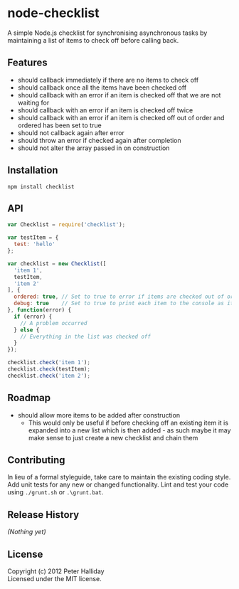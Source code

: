 node-checklist
===============

A simple Node.js checklist for synchronising asynchronous tasks by maintaining a list of items to check off before calling back.

## Features

- should callback immediately if there are no items to check off
- should callback once all the items have been checked off
- should callback with an error if an item is checked off that we are not waiting for
- should callback with an error if an item is checked off twice
- should callback with an error if an item is checked off out of order and ordered has been set to true
- should not callback again after error
- should throw an error if checked again after completion
- should not alter the array passed in on construction

## Installation

```
npm install checklist
```

## API

```javascript
var Checklist = require('checklist');

var testItem = {
  test: 'hello'
};

var checklist = new Checklist([
  'item 1',
  testItem,
  'item 2'
], {
  ordered: true, // Set to true to error if items are checked out of order (defaults to false)
  debug: true    // Set to true to print each item to the console as it is checked off (defaults to false);
}, function(error) {
  if (error) {
    // A problem occurred
  } else {
    // Everything in the list was checked off
  }
});

checklist.check('item 1');
checklist.check(testItem);
checklist.check('item 2');
```

## Roadmap

- should allow more items to be added after construction
  - This would only be useful if before checking off an existing item it is expanded into a new list which is then added - as such maybe it may make sense to just create a new checklist and chain them

## Contributing
In lieu of a formal styleguide, take care to maintain the existing coding style. Add unit tests for any new or changed functionality. Lint and test your code using ``./grunt.sh`` or ``.\grunt.bat``.

## Release History
_(Nothing yet)_

## License
Copyright (c) 2012 Peter Halliday  
Licensed under the MIT license.
